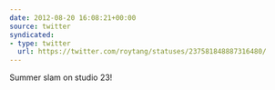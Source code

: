 ```yaml
---
date: 2012-08-20 16:08:21+00:00
source: twitter
syndicated:
- type: twitter
  url: https://twitter.com/roytang/statuses/237581848887316480/
---
```


Summer slam on studio 23!